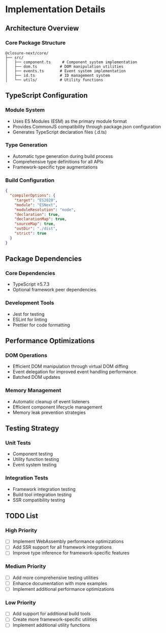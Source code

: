 # Implementation Details

## Architecture Overview

### Core Package Structure
```
@closure-next/core/
├── src/
│   ├── component.ts     # Component system implementation
│   ├── dom.ts          # DOM manipulation utilities
│   ├── events.ts       # Event system implementation
│   ├── id.ts           # ID management system
│   └── utils/          # Utility functions
```

## TypeScript Configuration

### Module System
- Uses ES Modules (ESM) as the primary module format
- Provides CommonJS compatibility through package.json configuration
- Generates TypeScript declaration files (.d.ts)

### Type Generation
- Automatic type generation during build process
- Comprehensive type definitions for all APIs
- Framework-specific type augmentations

### Build Configuration
```json
{
  "compilerOptions": {
    "target": "ES2020",
    "module": "ESNext",
    "moduleResolution": "node",
    "declaration": true,
    "declarationMap": true,
    "sourceMap": true,
    "outDir": "./dist",
    "strict": true
  }
}
```

## Package Dependencies

### Core Dependencies
- TypeScript ≥5.7.3
- Optional framework peer dependencies

### Development Tools
- Jest for testing
- ESLint for linting
- Prettier for code formatting

## Performance Optimizations

### DOM Operations
- Efficient DOM manipulation through virtual DOM diffing
- Event delegation for improved event handling performance
- Batched DOM updates

### Memory Management
- Automatic cleanup of event listeners
- Efficient component lifecycle management
- Memory leak prevention strategies

## Testing Strategy

### Unit Tests
- Component testing
- Utility function testing
- Event system testing

### Integration Tests
- Framework integration testing
- Build tool integration testing
- SSR compatibility testing

## TODO List

### High Priority
- [ ] Implement WebAssembly performance optimizations
- [ ] Add SSR support for all framework integrations
- [ ] Improve type inference for framework-specific features

### Medium Priority
- [ ] Add more comprehensive testing utilities
- [ ] Enhance documentation with more examples
- [ ] Implement additional performance optimizations

### Low Priority
- [ ] Add support for additional build tools
- [ ] Create more framework-specific utilities
- [ ] Implement additional utility functions
